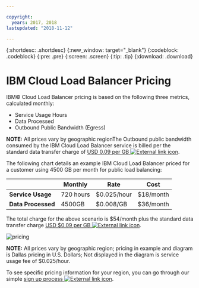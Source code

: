 ```yaml
---

copyright:
  years: 2017, 2018
lastupdated: "2018-11-12"

---
```


{:shortdesc: .shortdesc}
{:new_window: target="_blank"}
{:codeblock: .codeblock}
{:pre: .pre}
{:screen: .screen}
{:tip: .tip}
{:download: .download}


# IBM Cloud Load Balancer Pricing

IBM© Cloud Load Balancer pricing is based on the following three metrics, calculated monthly:

* Service Usage Hours
* Data Processed
* Outbound Public Bandwidth (Egress)

**NOTE:** All prices vary by geographic regionThe Outbound public bandwidth consumed by the IBM Cloud Load Balancer service is billed per the standard data transfer charge of [USD 0.09 per GB ![External link icon](../../icons/launch-glyph.svg "External link icon")](https://www.ibm.com/cloud/bandwidth).

The following chart details an example IBM Cloud Load Balancer priced for a customer using 4500 GB per month for public load balancing:

| | Monthly | Rate | Cost |
| ------------- | ------------- | ------------- | ------------- |
| **Service Usage** | 720 hours | $0.025/hour | $18/month |
| **Data Processed** | 4500GB | $0.008/GB | $36/month |

The total charge for the above scenario is $54/month plus the standard data transfer charge [USD $0.09 per GB ![External link icon](../../icons/launch-glyph.svg "External link icon")](https://www.ibm.com/cloud/bandwidth).

![pricing](./images/pricing.png)


**NOTE:** All prices vary by geographic region; pricing in example and diagram is Dallas pricing in U.S. Dollars; Not displayed in the diagram is service usage fee of $0.025/hour.

To see specific pricing information for your region, you can go through our simple [sign up process ![External link icon](../../icons/launch-glyph.svg "External link icon")](https://console.bluemix.net/catalog/infrastructure/load-balancer-group).